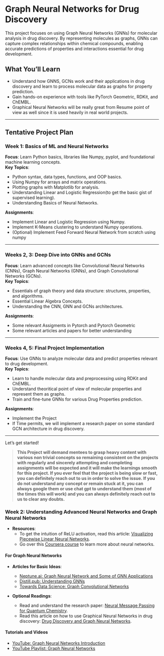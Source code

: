 # **Graph Neural Networks for Drug Discovery**

This project focuses on using Graph Neural Networks (GNNs) for molecular analysis in drug discovery. By representing molecules as graphs, GNNs can capture complex relationships within chemical compounds, enabling accurate predictions of properties and interactions essential for drug development.

## **What You’ll Learn**
- Understand how GNNS, GCNs work and their applications in drug discovery and learn to process molecular data as graphs for property prediction.
- Gain hands-on experience with tools like PyTorch Geometric, RDKit, and ChEMBL.
- Graphical Neural Networks will be really great from Resume point of view as well since it is used heavily in real world projects.

---

## **Tentative Project Plan**

### **Week 1: Basics of ML and Neural Networks**
**Focus**: Learn Python basics, libraries like Numpy, pyplot, and foundational machine learning concepts.  
**Key Topics**:  
- Python syntax, data types, functions, and OOP basics.  
- Using Numpy for arrays and matrix operations.  
- Plotting graphs with Matplotlib for analysis.  
- Understanding Linear and Logistic Regression(to get the basic gist of supervised learning).  
- Understanding Basics of Neural Networks.  

**Assignments**:  
- Implement Linear and Logistic Regression using Numpy.  
- Implement K-Means clustering to understand Numpy operations.
- (Optional) Implement Feed Forward Neural Network from scratch using numpy

---

### **Weeks 2, 3: Deep Dive into GNNs and GCNs**
**Focus**: Learn advanced concepts like Convolutional Neural Networks (CNNs), Graph Neural Networks (GNNs), and Graph Convolutional Networks (GCNs).  
**Key Topics**:  
- Essentials of graph theory and data structure: structures, properties, and algorithms.  
- Essential Linear Algebra Concepts. 
- Understanding the CNN, GNN and GCNs architectures. 

**Assignments**:  
- Some relevant Assigments in Pytorch and Pytorch Geometric
- Some relevant articles and papers for better understanding
  
---

### **Weeks 4, 5: Final Project Implementation**
**Focus**: Use GNNs to analyze molecular data and predict properties relevant to drug development.  
**Key Topics**:  
- Learn to handle molecular data and preprocessing using RDKit and ChEMBL.  
- Understand theoritical point of view of molecular properties and represent them as graphs.  
- Train and fine-tune GNNs for various Drug Properties prediction.  

**Assignments**:  
- Implement the Project
- If Time permits, we will implement a research paper on some standard GCN architecture in drug discovery.
---

Let’s get started!

> **This Project will demand mentees to grasp heavy content with various non trivial concepts so remaining consistent on the projects with regularly and sincerely attempting and completing assignments will be expected and it will make the learnings smooth for this project. If you ever feel that the project is being slow or fast, you can definitely reach out to us in order to solve the issue. If you do not understand any concept or remain stuck at it, you can always google them or use chat gpt to understand them (most of the times this will work) and you can always definitely reach out to us to clear any doubts.**


### Week 2: Understanding Advanced Neural Networks and Graph Neural Networks
- **Resources**: 
  - To get the intuition of ReLU activation, read this article: [Visualizing Piecewise Linear Neural Networks](https://blog.janestreet.com/visualizing-piecewise-linear-neural-networks/).
  - Go over this [Coursera course](https://www.coursera.org/learn/neural-networks-deep-learning) to learn more about neural networks.

#### For Graph Neural Networks
- **Articles for Basic Ideas**:
  - [Neptune.ai: Graph Neural Network and Some of GNN Applications](https://neptune.ai/blog/graph-neural-network-and-some-of-gnn-applications)
  - [Distill.pub: Understanding GNNs](https://distill.pub/2021/understanding-gnns/)
  - [Towards Data Science: Graph Convolutional Networks](https://towardsdatascience.com/graph-convolutional-networks-introduction-to-gnns-24b3f60d6c95)

- **Optional Readings**:
  - Read and understand the research paper: [Neural Message Passing for Quantum Chemistry](https://arxiv.org/pdf/1704.01212).
  - Read this article on how to use Graphical Neural Networks in drug discovery: [Drug Discovery and Graph Neural Networks](https://medium.com/@mulugetas/drug-discovery-and-graph-neural-networks-gnns-a-regression-example-fc738e0f11f3).

#### Tutorials and Videos
- [YouTube: Graph Neural Networks Introduction](https://www.youtube.com/watch?v=8owQBFAHw7E)
- [YouTube Playlist: Graph Neural Networks](https://youtube.com/playlist?list=PLoROMvodv4rPLKxIpqhjhPgdQy7imNkDn&si=GiLMZdfS5szrhH0z)
